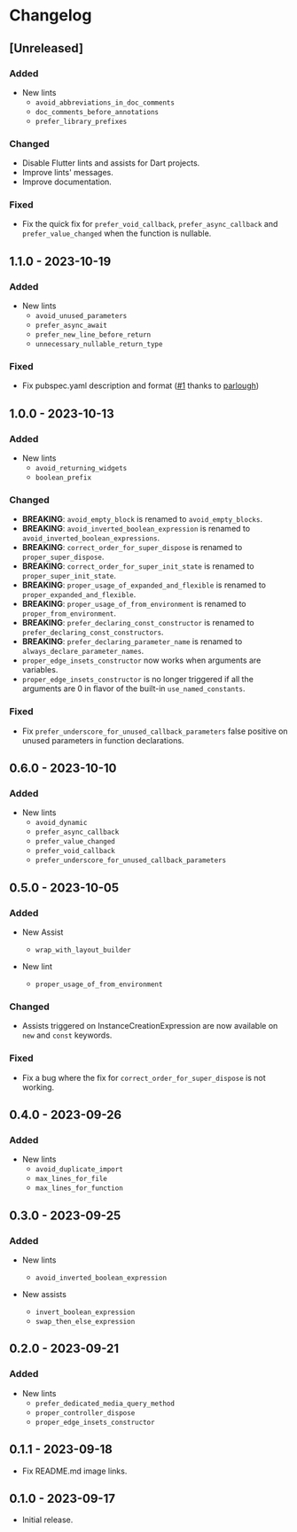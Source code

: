 # Changelog

## [Unreleased]

### Added

- New lints
  - `avoid_abbreviations_in_doc_comments`
  - `doc_comments_before_annotations`
  - `prefer_library_prefixes`

### Changed

- Disable Flutter lints and assists for Dart projects.
- Improve lints' messages.
- Improve documentation.

### Fixed

- Fix the quick fix for `prefer_void_callback`, `prefer_async_callback` and `prefer_value_changed` when the function is nullable.

## 1.1.0 - 2023-10-19

### Added

- New lints
  - `avoid_unused_parameters`
  - `prefer_async_await`
  - `prefer_new_line_before_return`
  - `unnecessary_nullable_return_type`

### Fixed

- Fix pubspec.yaml description and format ([#1](https://github.com/charlescyt/pyramid_lint/pull/1) thanks to [parlough](https://github.com/parlough))

## 1.0.0 - 2023-10-13

### Added

- New lints
  - `avoid_returning_widgets`
  - `boolean_prefix`

### Changed

- **BREAKING**: `avoid_empty_block` is renamed to `avoid_empty_blocks`.
- **BREAKING**: `avoid_inverted_boolean_expression` is renamed to `avoid_inverted_boolean_expressions`.
- **BREAKING**: `correct_order_for_super_dispose` is renamed to `proper_super_dispose`.
- **BREAKING**: `correct_order_for_super_init_state` is renamed to `proper_super_init_state`.
- **BREAKING**: `proper_usage_of_expanded_and_flexible` is renamed to `proper_expanded_and_flexible`.
- **BREAKING**: `proper_usage_of_from_environment` is renamed to `proper_from_environment`.
- **BREAKING**: `prefer_declaring_const_constructor` is renamed to `prefer_declaring_const_constructors`.
- **BREAKING**: `prefer_declaring_parameter_name` is renamed to `always_declare_parameter_names`.
- `proper_edge_insets_constructor` now works when arguments are variables.
- `proper_edge_insets_constructor` is no longer triggered if all the arguments are 0 in flavor of the built-in `use_named_constants`.

### Fixed

- Fix `prefer_underscore_for_unused_callback_parameters` false positive on unused parameters in function declarations.

## 0.6.0 - 2023-10-10

### Added

- New lints
  - `avoid_dynamic`
  - `prefer_async_callback`
  - `prefer_value_changed`
  - `prefer_void_callback`
  - `prefer_underscore_for_unused_callback_parameters`

## 0.5.0 - 2023-10-05

### Added

- New Assist
  - `wrap_with_layout_builder`

- New lint
  - `proper_usage_of_from_environment`

### Changed

- Assists triggered on InstanceCreationExpression are now available on `new` and `const` keywords.

### Fixed

- Fix a bug where the fix for `correct_order_for_super_dispose` is not working.

## 0.4.0 - 2023-09-26

### Added

- New lints
  - `avoid_duplicate_import`
  - `max_lines_for_file`
  - `max_lines_for_function`

## 0.3.0 - 2023-09-25

### Added

- New lints
  - `avoid_inverted_boolean_expression`

- New assists
  - `invert_boolean_expression`
  - `swap_then_else_expression`

## 0.2.0 - 2023-09-21

### Added

- New lints
  - `prefer_dedicated_media_query_method`
  - `proper_controller_dispose`
  - `proper_edge_insets_constructor`

## 0.1.1 - 2023-09-18

- Fix README.md image links.

## 0.1.0 - 2023-09-17

- Initial release.
